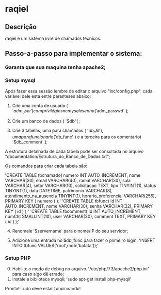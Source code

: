 # raqiel

## Descrição

raqiel é um sistema livre de chamados técnicos.

## Passo-a-passo para implementar o sistema:

### Garanta que sua maquina tenha apache2;

### Setup mysql

Após fazer essa sessão lembre de editar o arquivo "inc/config.php", cada variável dele esta entre parenteses abaixo;

1. Crie uma conta de usuario ( '$adm_user' ) com privilégios no mysql e senha ( '$adm_passwd' );

2. Crie um banco de dados ( '$db' );

3. Crie 3 tabelas, uma para chamados ( '$db_cht' ), uma para funcionario ( '$db_func' ) e a terceira para os comentario( '$db_comment' );

A estrutura detalhada de cada tabela pode ser consultada no arquivo "documentation/Estrutura_do_Banco_de_Dados.txt";

Os comandos para criar cada tabela são:

'CREATE TABLE tbchamado(
numero INT AUTO_INCREMENT,
nome VARCHAR(30),
email VARCHAR(40),
ramal VARCHAR(30),
sala VARCHAR(4),
setor VARCHAR(10),
solicitacao TEXT,
tipo TINYINT(1),
status TINYINT(1),
data DATETIME,
patrimonio VARCHAR(8),
atendimento_na_ausencia TINYINT(1),
horario_preferencial VARCHAR(255),
PRIMARY KEY ( numero )
);'
'CREATE TABLE tbfunc(
id INT AUTO_INCREMENT,
nome VARCHAR(30),
senha VARCHAR(32),
PRIMARY KEY ( id )
);'
'CREATE TABLE tbcomment(
id INT AUTO_INCREMENT,
numCht SMALLINT(10),
user VARCHAR(30),
comment TEXT,
PRIMARY KEY ( id )
);'

4. Renomeie '$servername' para o nome/IP do seu servidor;

5. Adicione uma entrada no $db_func para fazer o primeiro login:
'INSERT INTO tbfunc VALUES('root',md5('batata'));'

### Setup PHP

0. Habilite o modo de debug no arquivo "/etc/php/7.3/apache2/php.ini" para caso algo dê errado;
1. Instale a biblioteca mysqli;
    'sudo apt-get install php-mysqli'

Pronto! Tudo deve estar funcionando!
